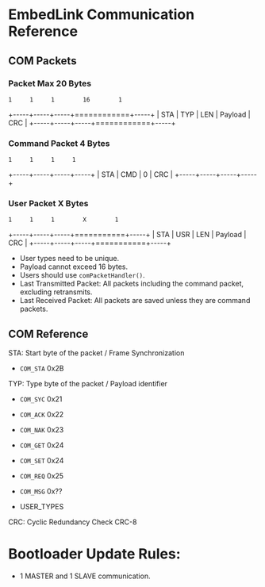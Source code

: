 # EmbedLink Communication Reference 

## COM Packets

### Packet Max 20 Bytes

    1     1     1        16        1  
 +-----+-----+-----+============+-----+
 | STA | TYP | LEN |  Payload   | CRC |
 +-----+-----+-----+============+-----+

### Command Packet 4 Bytes

    1     1     1     1  
 +-----+-----+-----+-----+
 | STA | CMD |  0  | CRC |
 +-----+-----+-----+-----+

### User Packet X Bytes

    1     1     1        X        1  
 +-----+-----+-----+===========+-----+
 | STA | USR | LEN |  Payload  | CRC |
 +-----+-----+-----+===========+-----+

* User types need to be unique.
* Payload cannot exceed 16 bytes.
* Users should use `comPacketHandler()`.
* Last Transmitted Packet: All packets including the command packet, excluding retransmits.
* Last Received Packet: All packets are saved unless they are command packets.

## COM Reference  

STA: Start byte of the packet / Frame Synchronization  
* `COM_STA` 0x2B 

TYP: Type byte of the packet / Payload identifier  
* `COM_SYC` 0x21  
* `COM_ACK` 0x22  
* `COM_NAK` 0x23  
* `COM_GET` 0x24  
* `COM_SET` 0x24  
* `COM_REQ` 0x25  
* `COM_MSG` 0x??  

* USER_TYPES

CRC: Cyclic Redundancy Check CRC-8

# Bootloader Update Rules:

* 1 MASTER and 1 SLAVE communication.